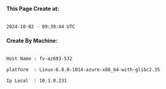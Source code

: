 
   
#### This Page Create at:

```bash

2024-10-02 - 09:39:44 UTC

```

#### Create By Machine:

```bash

Host Name : fv-az693-532

platform  : Linux-6.8.0-1014-azure-x86_64-with-glibc2.35

Ip Local  : 10.1.0.231

```


